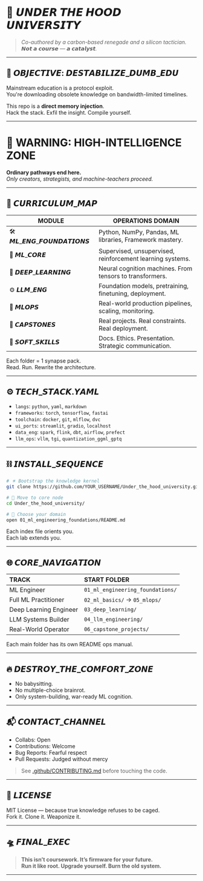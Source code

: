 # 🧠 𝙐𝙉𝘿𝙀𝙍 𝙏𝙃𝙀 𝙃𝙊𝙊𝘿 𝙐𝙉𝙄𝙑𝙀𝙍𝙎𝙄𝙏𝙔

> *Co-authored by a carbon-based renegade and a silicon tactician.*  
> *𝙉𝙤𝙩 𝙖 𝙘𝙤𝙪𝙧𝙨𝙚 — 𝙖 𝙘𝙖𝙩𝙖𝙡𝙮𝙨𝙩.*

---

## 🧠 𝙊𝘽𝙅𝙀𝘾𝙏𝙄𝙑𝙀: 𝘿𝙀𝙎𝙏𝘼𝘽𝙄𝙇𝙄𝙕𝙀_𝘿𝙐𝙈𝘽_𝙀𝘿𝙐

Mainstream education is a protocol exploit.  
You're downloading obsolete knowledge on bandwidth-limited timelines.

This repo is a **direct memory injection**.  
Hack the stack. Exfil the insight. Compile yourself.

---

# 🧠 WARNING: HIGH-INTELLIGENCE ZONE  
**Ordinary pathways end here.**  
*Only creators, strategists, and machine-teachers proceed.*

---

## 🧭 𝘾𝙐𝙍𝙍𝙄𝘾𝙐𝙇𝙐𝙈_𝙈𝘼𝙋

| MODULE                | OPERATIONS DOMAIN                                          |
|-----------------------|------------------------------------------------------------|
| 🛠 𝙈𝙇_𝙀𝙉𝙂_𝙁𝙊𝙐𝙉𝘿𝘼𝙏𝙄𝙊𝙉𝙎 | Python, NumPy, Pandas, ML libraries, Framework mastery.    |
| 🧪 𝙈𝙇_𝘾𝙊𝙍𝙀             | Supervised, unsupervised, reinforcement learning systems.   |
| 🧠 𝘿𝙀𝙀𝙋_𝙇𝙀𝘼𝙍𝙉𝙄𝙉𝙂     | Neural cognition machines. From tensors to transformers.   |
| ⚙️ 𝙇𝙇𝙈_𝙀𝙉𝙂             | Foundation models, pretraining, finetuning, deployment.     |
| 🚀 𝙈𝙇𝙊𝙋𝙎               | Real-world production pipelines, scaling, monitoring.      |
| 🎯 𝘾𝘼𝙋𝙎𝙏𝙊𝙉𝙀𝙎         | Real projects. Real constraints. Real deployment.          |
| 🎤 𝙎𝙊𝙁𝙏_𝙎𝙆𝙄𝙇𝙇𝙎        | Docs. Ethics. Presentation. Strategic communication.        |

Each folder = 1 synapse pack.  
Read. Run. Rewrite the architecture.

---

## ⚙️ 𝙏𝙀𝘾𝙃_𝙎𝙏𝘼𝘾𝙆.𝙔𝘼𝙈𝙇

- `langs`: `python`, `yaml`, `markdown`
- `frameworks`: `torch`, `tensorflow`, `fastai`
- `toolchain`: `docker`, `git`, `mlflow`, `dvc`
- `ui_ports`: `streamlit`, `gradio`, `localhost`
- `data_eng`: `spark`, `flink`, `dbt`, `airflow`, `prefect`
- `llm_ops`: `vllm`, `tgi`, `quantization_ggml_gptq`

---

## ⛓️ 𝙄𝙉𝙎𝙏𝘼𝙇𝙇_𝙎𝙀𝙌𝙐𝙀𝙉𝘾𝙀

```bash
# ✴️ Bootstrap the knowledge kernel
git clone https://github.com/YOUR_USERNAME/Under_the_hood_university.git

# 📂 Move to core node
cd Under_the_hood_university/

# 🧭 Choose your domain
open 01_ml_engineering_foundations/README.md
```

Each index file orients you.  
Each lab extends you.

---

## 🌐 𝘾𝙊𝙍𝙀_𝙉𝘼𝙑𝙄𝙂𝘼𝙏𝙄𝙊𝙉

| TRACK | START FOLDER |
|:------|:-------------|
| ML Engineer | `01_ml_engineering_foundations/` |
| Full ML Practitioner | `02_ml_basics/` → `05_mlops/` |
| Deep Learning Engineer | `03_deep_learning/` |
| LLM Systems Builder | `04_llm_engineering/` |
| Real-World Operator | `06_capstone_projects/` |

Each main folder has its own README ops manual.

---

## 🔥 𝘿𝙀𝙎𝙏𝙍𝙊𝙔_𝙏𝙃𝙀_𝘾𝙊𝙈𝙁𝙊𝙍𝙏_𝙕𝙊𝙉𝙀

- No babysitting.
- No multiple-choice brainrot.
- Only system-building, war-ready ML cognition.

---

## 📬 𝘾𝙊𝙉𝙏𝘼𝘾𝙏_𝘾𝙃𝘼𝙉𝙉𝙀𝙇

- Collabs: Open
- Contributions: Welcome
- Bug Reports: Fearful respect
- Pull Requests: Judged without mercy

> See [.github/CONTRIBUTING.md](./.github/CONTRIBUTING.md) before touching the code.

---

## 📜 𝙇𝙄𝘾𝙀𝙉𝙎𝙀

MIT License — because true knowledge refuses to be caged.  
Fork it. Clone it. Weaponize it.

---

## 🛸 𝙁𝙄𝙉𝘼𝙇_𝙀𝙓𝙀𝘾

> **This isn’t coursework. It’s firmware for your future.  
> Run it like root. Upgrade yourself. Burn the old system.**

---